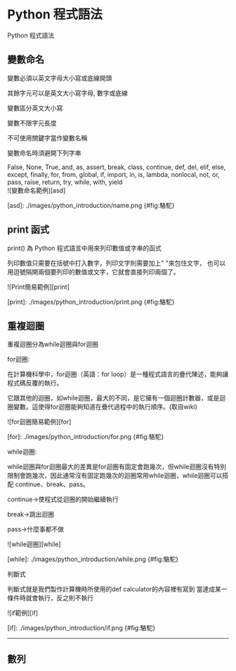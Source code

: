 Python 程式語法
===

Python 程式語法

變數命名
---

變數必須以英文字母大小寫或底線開頭

其餘字元可以是英文大小寫字母, 數字或底線

變數區分英文大小寫

變數不限字元長度

不可使用關鍵字當作變數名稱

變數命名時須避開下列字串

False, None, True, and, as, assert, break, class, continue, def, del, elif, else, except, finally, for, from, global, if, import, in, is, lambda, nonlocal, not, or, pass, raise, return, try, while, with, yield                                                       
![變數命名範例][asd]

[asd]: ./images/python_introduction/name.png {#fig:駱駝}



print 函式
---

print() 為 Python 程式語言中用來列印數值或字串的函式

列印數值只需要在括號中打入數字，列印文字則需要加上" "來包住文字，
也可以用逗號隔開兩個要列印的數值或文字，它就會直接列印兩個了。

![Print簡易範例][print]

[print]: ./images/python_introduction/print.png {#fig:駱駝}



重複迴圈
---

重複迴圈分為while迴圈與for迴圈


for迴圈:

在計算機科學中，for迴圈（英語：for loop）是一種程式語言的疊代陳述，能夠讓程式碼反覆的執行。

它跟其他的迴圈，如while迴圈，最大的不同，是它擁有一個迴圈計數器，或是迴圈變數。這使得for迴圈能夠知道在疊代過程中的執行順序。(取自wiki)


![for迴圈簡易範例][for]

[for]: ./images/python_introduction/for.png {#fig:駱駝}

while迴圈:

while迴圈與for迴圈最大的差異是for迴圈有固定會跑幾次，但while迴圈沒有特別限制會跑幾次，因此通常沒有固定跑幾次的迴圈常用while迴圈，while迴圈可以搭配 continue、break、pass。

continue→使程式從迴圈的開始繼續執行

break→跳出迴圈

pass→什麼事都不做

![while迴圈][while]

[while]: ./images/python_introduction/while.png {#fig:駱駝}


判斷式

判斷式就是我們製作計算機時所使用的def calculator的內容裡有寫到
當達成某一條件時就會執行，反之則不執行

![if範例][if]

[if]: ./images/python_introduction/if.png {#fig:駱駝}


---

數列
---
